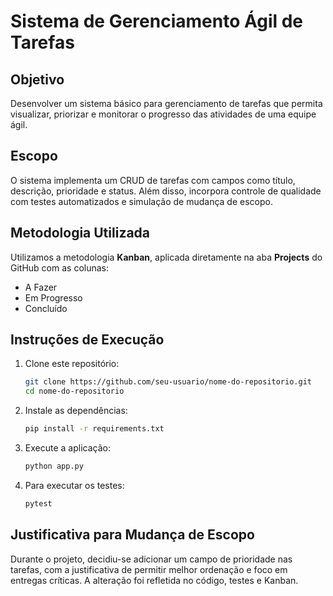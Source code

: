 # Sistema de Gerenciamento Ágil de Tarefas

## Objetivo
Desenvolver um sistema básico para gerenciamento de tarefas que permita visualizar, priorizar e monitorar o progresso das atividades de uma equipe ágil.

## Escopo
O sistema implementa um CRUD de tarefas com campos como título, descrição, prioridade e status. Além disso, incorpora controle de qualidade com testes automatizados e simulação de mudança de escopo.

## Metodologia Utilizada
Utilizamos a metodologia **Kanban**, aplicada diretamente na aba **Projects** do GitHub com as colunas:
- A Fazer
- Em Progresso
- Concluído

## Instruções de Execução
1. Clone este repositório:
   ```bash
   git clone https://github.com/seu-usuario/nome-do-repositorio.git
   cd nome-do-repositorio
   ```

2. Instale as dependências:
   ```bash
   pip install -r requirements.txt
   ```

3. Execute a aplicação:
   ```bash
   python app.py
   ```

4. Para executar os testes:
   ```bash
   pytest
   ```

## Justificativa para Mudança de Escopo
Durante o projeto, decidiu-se adicionar um campo de prioridade nas tarefas, com a justificativa de permitir melhor ordenação e foco em entregas críticas. A alteração foi refletida no código, testes e Kanban.